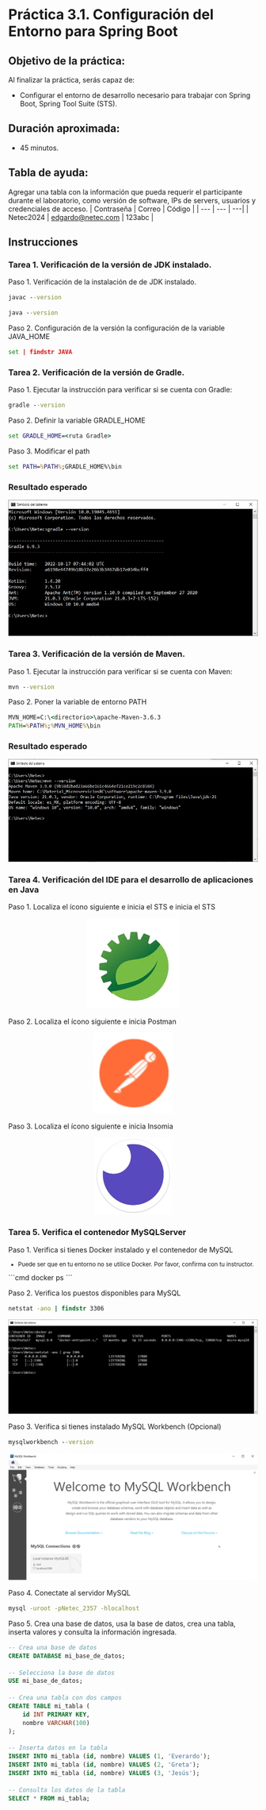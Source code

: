 # Práctica 3.1. Configuración del Entorno para Spring Boot 

## Objetivo de la práctica:
Al finalizar la práctica, serás capaz de:
- Configurar el entorno de desarrollo necesario para trabajar con Spring Boot, Spring Tool Suite (STS).

## Duración aproximada:
- 45 minutos.

## Tabla de ayuda:
Agregar una tabla con la información que pueda requerir el participante durante el laboratorio, como versión de software, IPs de servers, usuarios y credenciales de acceso.
| Contraseña | Correo | Código |
| --- | --- | ---|
| Netec2024 | edgardo@netec.com | 123abc |

## Instrucciones 

### Tarea 1. Verificación de la versión de JDK instalado.
Paso 1. Verificación de la instalación de de JDK instalado.<br>
```cmd
javac --version
```
```cmd
java --version
```
Paso 2. Configuración de la versión la configuración de la variable JAVA_HOME
```cmd
set | findstr JAVA  
```
 
### Tarea 2. Verificación de la versión de Gradle.
Paso 1. Ejecutar la instrucción para verificar si se cuenta con Gradle:
```cmd
gradle --version
```

Paso 2. Definir la variable GRADLE_HOME
```cmd
set GRADLE_HOME=<ruta Gradle>
```

Paso 3. Modificar el path
```cmd
set PATH=%PATH%;GRADLE_HOME%\bin
```

### Resultado esperado

![imagen resultado](../images/img1_gradle.png)

### Tarea 3. Verificación de la versión de Maven.
Paso 1. Ejecutar la instrucción para verificar si se cuenta con Maven:
```cmd
mvn --version
```

Paso 2. Poner la variable de entorno PATH
```cmd
MVN_HOME=C:\<directorio>\apache-Maven-3.6.3
PATH=%PATH%;%MVN_HOME%\bin

```
### Resultado esperado

![imagen resultado](../images/img2_maven.png)

### Tarea 4. Verificación del IDE para el desarrollo de aplicaciones en Java

Paso 1. Localiza el ícono siguiente e inicia el STS e inicia el STS

<div style="text-align: center;">
    <img src="../images/img3_sts.png" alt="Spring Tool Suite">
</div>

Paso 2. Localiza el ícono siguiente e inicia Postman

<div style="text-align: center;">
    <img src="../images/img4_postman.png" alt="Postman">
</div>

Paso 3. Localiza el ícono siguiente e inicia Insomia

<div style="text-align: center;">
    <img src="../images/img5_insomia.png" alt="Insomia">
</div>


### Tarea 5. Verifica el contenedor MySQLServer

Paso 1. Verifica si tienes Docker instalado y el contenedor de MySQL<br/>
<small>
* Puede ser que en tu entorno no se utilice Docker. Por favor, confirma con tu instructor.
</small>
```cmd
docker ps
```

Paso 2. Verifica los puestos disponibles para MySQL

```cmd
netstat -ano | findstr 3306
```
<div style="text-align: center;">
    <img src="../images/img6_mysql.png" alt="Insomia">
</div>

Paso 3. Verifica si tienes instalado MySQL Workbench (Opcional)
```cmd
mysqlworkbench --version
```
<div style="text-align: center;">
    <img src="../images/img7_mysqlwb.png" alt="Insomia">
</div>

Paso 4. Conectate al servidor MySQL

```cmd
mysql -uroot -pNetec_2357 -hlocalhost
```

Paso 5. Crea una base de datos, usa la base de datos, crea una tabla, inserta valores y consulta la información ingresada.

```sql
-- Crea una base de datos
CREATE DATABASE mi_base_de_datos;

-- Selecciona la base de datos
USE mi_base_de_datos;

-- Crea una tabla con dos campos
CREATE TABLE mi_tabla (
    id INT PRIMARY KEY,
    nombre VARCHAR(100)
);

-- Inserta datos en la tabla
INSERT INTO mi_tabla (id, nombre) VALUES (1, 'Everardo');
INSERT INTO mi_tabla (id, nombre) VALUES (2, 'Greta');
INSERT INTO mi_tabla (id, nombre) VALUES (3, 'Jesús');

-- Consulta los datos de la tabla
SELECT * FROM mi_tabla;
```

